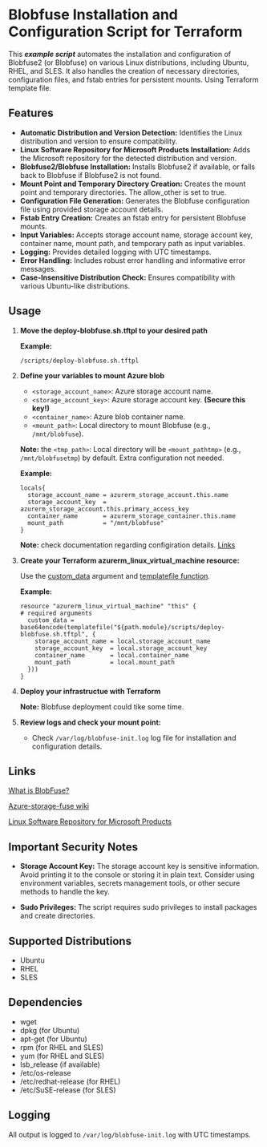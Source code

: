 # Blobfuse Installation and Configuration Script for Terraform

This ***example script*** automates the installation and configuration of Blobfuse2 (or Blobfuse) on various Linux distributions, including Ubuntu, RHEL, and SLES. It also handles the creation of necessary directories, configuration files, and fstab entries for persistent mounts. Using Terraform template file.

## Features

* **Automatic Distribution and Version Detection:** Identifies the Linux distribution and version to ensure compatibility.
* **Linux Software Repository for Microsoft Products Installation:** Adds the Microsoft repository for the detected distribution and version.
* **Blobfuse2/Blobfuse Installation:** Installs Blobfuse2 if available, or falls back to Blobfuse if Blobfuse2 is not found.
* **Mount Point and Temporary Directory Creation:** Creates the mount point and temporary directories. The allow_other is set to true.
* **Configuration File Generation:** Generates the Blobfuse configuration file using provided storage account details.
* **Fstab Entry Creation:** Creates an fstab entry for persistent Blobfuse mounts.
* **Input Variables:** Accepts storage account name, storage account key, container name, mount path, and temporary path as input variables.
* **Logging:** Provides detailed logging with UTC timestamps.
* **Error Handling:** Includes robust error handling and informative error messages.
* **Case-Insensitive Distribution Check:** Ensures compatibility with various Ubuntu-like distributions.

## Usage

1. **Move the deploy-blobfuse.sh.tftpl to your desired path**

    **Example:**

    ```text
    /scripts/deploy-blobfuse.sh.tftpl
    ```

2. **Define your variables to mount Azure blob**

    * `<storage_account_name>`: Azure storage account name.
    * `<storage_account_key>`: Azure storage account key. **(Secure this key!)**
    * `<container_name>`: Azure blob container name.
    * `<mount_path>`: Local directory to mount Blobfuse (e.g., `/mnt/blobfuse`).

    **Note:** the `<tmp_path>`: Local directory will be `<mount_pathtmp>` (e.g., `/mnt/blobfusetmp`) by default. Extra configuration not needed.

    **Example:**

    ```Terrafrom
    locals{
      storage_account_name = azurerm_storage_account.this.name
      storage_account_key  = azurerm_storage_account.this.primary_access_key
      container_name       = azurerm_storage_container.this.name
      mount_path           = "/mnt/blobfuse"
    }
    ```

    **Note:** check documentation regarding configiration details. [Links](#links)

3. **Create your Terraform azurerm_linux_virtual_machine resource:**

    Use the [custom_data](https://registry.terraform.io/providers/hashicorp/azurerm/latest/docs/resources/linux_virtual_machine#custom_data-1) argument and [templatefile function](https://developer.hashicorp.com/terraform/language/functions/templatefile).

    **Example:**

    ```Terrafrom
    resource "azurerm_linux_virtual_machine" "this" {
    # required arguments
      custom_data = base64encode(templatefile("${path.module}/scripts/deploy-blobfuse.sh.tftpl", {
        storage_account_name = local.storage_account_name
        storage_account_key  = local.storage_account_key
        container_name       = local.container_name
        mount_path           = local.mount_path
      }))
    }
    ```

4. **Deploy your infrastructue with Terraform**

   **Note:** Blobfuse deployment could tike some time.

5. **Review logs and check your mount point:**
    * Check `/var/log/blobfuse-init.log` log file for installation and configuration details.

## Links

[What is BlobFuse?](https://learn.microsoft.com/en-us/azure/storage/blobs/blobfuse2-what-is)

[Azure-storage-fuse wiki](https://github.com/Azure/azure-storage-fuse/wiki)

[Linux Software Repository for Microsoft Products](https://learn.microsoft.com/en-us/linux/packages)

## Important Security Notes

* **Storage Account Key:** The storage account key is sensitive information. Avoid printing it to the console or storing it in plain text. Consider using environment variables, secrets management tools, or other secure methods to handle the key.

* **Sudo Privileges:** The script requires sudo privileges to install packages and create directories.

## Supported Distributions

* Ubuntu
* RHEL
* SLES

## Dependencies

* wget
* dpkg (for Ubuntu)
* apt-get (for Ubuntu)
* rpm (for RHEL and SLES)
* yum (for RHEL and SLES)
* lsb_release (if available)
* /etc/os-release
* /etc/redhat-release (for RHEL)
* /etc/SuSE-release (for SLES)

## Logging

All output is logged to `/var/log/blobfuse-init.log` with UTC timestamps.
